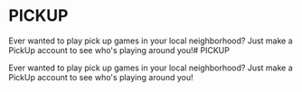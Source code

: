 # PICKUP

Ever wanted to play pick up games in your local neighborhood? Just make a PickUp account to see who's playing around you!# PICKUP

Ever wanted to play pick up games in your local neighborhood? Just make a PickUp account to see who's playing around you!
